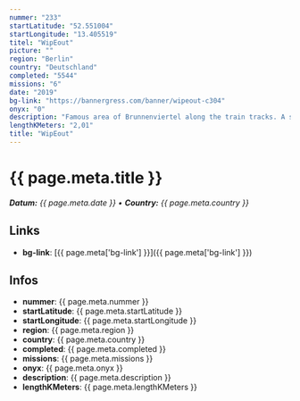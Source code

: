 ```yaml
---
nummer: "233"
startLatitude: "52.551004"
startLongitude: "13.405519"
titel: "WipEout"
picture: ""
region: "Berlin"
country: "Deutschland"
completed: "5544"
missions: "6"
date: "2019"
bg-link: "https://bannergress.com/banner/wipeout-c304"
onyx: "0"
description: "Famous area of Brunnenviertel along the train tracks. A short walk with lots of nice small places to see."
lengthKMeters: "2,01"
title: "WipEout"
---
```


# {{ page.meta.title }}
_**Datum:** {{ page.meta.date }} • **Country:** {{ page.meta.country }}_

## Links
- **bg-link**: [{{ page.meta['bg-link'] }}]({{ page.meta['bg-link'] }})

## Infos
- **nummer**: {{ page.meta.nummer }}
- **startLatitude**: {{ page.meta.startLatitude }}
- **startLongitude**: {{ page.meta.startLongitude }}
- **region**: {{ page.meta.region }}
- **country**: {{ page.meta.country }}
- **completed**: {{ page.meta.completed }}
- **missions**: {{ page.meta.missions }}
- **onyx**: {{ page.meta.onyx }}
- **description**: {{ page.meta.description }}
- **lengthKMeters**: {{ page.meta.lengthKMeters }}

